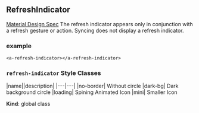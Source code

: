 <a name="RefreshIndicator"></a>

## RefreshIndicator
[Material Design Spec](https://material.io/guidelines/patterns/swipe-to-refresh.html#swipe-to-refresh-usage)
The refresh indicator appears only in conjunction with a refresh gesture or action. 
Syncing does not display a refresh indicator.
### example
```
<a-refresh-indicator></a-refresh-indicator>
```

### `refresh-indicator` Style Classes
 |name||description|
 |---|---|
 |no-border| Without circle
 |dark-bg| Dark background circle
 |loading| Spining Animated Icon
 |mini| Smaller Icon

**Kind**: global class  
